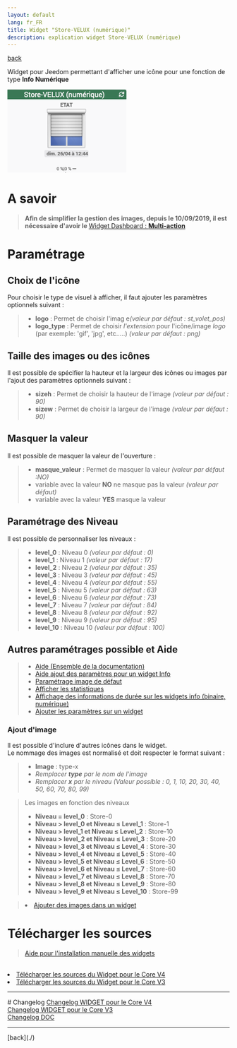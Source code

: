 ```yaml
---
layout: default
lang: fr_FR
title: Widget "Store-VELUX (numérique)"
description: explication widget Store-VELUX (numérique)
---
```

[back](./)

Widget pour Jeedom permettant d'afficher une icône pour une fonction de type <b>Info Numérique</b>
<p><img src="../img/exemple/d/store_velux.png" alt="Resultat" /></p>

# A savoir
<blockquote>
<b>Afin de simplifier la gestion des images, depuis le 10/09/2019, il est nécessaire d'avoir le </b><a href="WIDGET_d_Multi_action_Defaut">Widget Dashboard : <b>Multi-action</b></a>
</blockquote>

# Paramétrage
## Choix de l'icône
Pour choisir le type de visuel à afficher, il faut ajouter les paramètres optionnels suivant :
<blockquote>
    <ul>
        <li><b>logo</b> : Permet de choisir l'imag e<i>(valeur par défaut : st_volet_pos)</i></li>
        <li><b>logo_type</b> : Permet de choisir <i>l'extension</i> pour l'icône/image <i>logo</i> (par exemple: 'gif', 'jpg', etc.....)<i> (valeur par défaut : png)</i></li>
    </ul>
</blockquote>

## Taille des images ou des icônes
Il est possible de spécifier la hauteur et la largeur des icônes ou images par l'ajout des paramètres optionnels suivant :
<blockquote>
    <ul>
        <li><b>sizeh</b> : Permet de choisir la hauteur de l'image <i>(valeur par défaut : 90)</i></li>
        <li><b>sizew</b> : Permet de choisir la largeur de l'image <i>(valeur par défaut : 90)</i></li>
    </ul>
</blockquote>

## Masquer la valeur
Il est possible de masquer la valeur de l'ouverture :
<blockquote>
    <ul>
        <li><b>masque_valeur</b> : Permet de masquer la valeur <i>(valeur par défaut :NO)</i></li>
        <li>variable avec la valeur <b>NO</b> ne masque pas la valeur <i>(valeur par défaut)</i></li>
        <li>variable avec la valeur <b>YES</b> masque la valeur</li>
    </ul>
</blockquote>

## Paramétrage des Niveau
Il est possible de personnaliser les niveaux :
<blockquote>
    <ul>
        <li><b>level_0</b> : Niveau 0 <i>(valeur par défaut : 0) </i></li>
        <li><b>level_1</b> : Niveau 1 <i>(valeur par défaut : 17)</i></li>
        <li><b>level_2</b> : Niveau 2 <i>(valeur par défaut : 35)</i></li>
        <li><b>level_3</b> : Niveau 3 <i>(valeur par défaut : 45)</i></li>
        <li><b>level_4</b> : Niveau 4 <i>(valeur par défaut : 55)</i></li>
        <li><b>level_5</b> : Niveau 5 <i>(valeur par défaut : 63)</i></li>
        <li><b>level_6</b> : Niveau 6 <i>(valeur par défaut : 73)</i></li>
        <li><b>level_7</b> : Niveau 7 <i>(valeur par défaut : 84)</i></li>
        <li><b>level_8</b> : Niveau 8 <i>(valeur par défaut : 92)</i></li>
        <li><b>level_9</b> : Niveau 9 <i>(valeur par défaut : 95)</i></li>
        <li><b>level_10</b> : Niveau 10 <i>(valeur par défaut : 100)</i></li>
    </ul>
</blockquote>

## Autres paramétrages possible et Aide
<blockquote>
    <ul>
        <li><a href="{{site.baseurl}}/help/{{page.lang}}/">Aide (Ensemble de la documentation)</a></li>
        <li><a href="{{site.baseurl}}/help/{{page.lang}}/config_info">Aide ajout des paramètres pour un widget Info</a></li>
        <li><a href="{{site.baseurl}}/help/{{page.lang}}/error">Paramétrage image de défaut</a></li>
        <li><a href="{{site.baseurl}}/help/{{page.lang}}/stats">Afficher les statistiques</a></li>
        <li><a href="{{site.baseurl}}/help/{{page.lang}}/stats_temps">Affichage des informations de durée sur les widgets info (binaire, numérique)</a></li>
        <li><a href="{{site.baseurl}}/help/{{page.lang}}/para">Ajouter les paramètres sur un widget</a></li>
    </ul>
</blockquote>

### Ajout d'image

Il est possible d'inclure d'autres icônes dans le widget.<br/>
Le nommage des images est normalisé et doit respecter le format suivant :
<blockquote>
    <ul>
        <li><b>Image</b> : type-x</li>
        <li><i>Remplacer <b>type</b> par le nom de l'image</i></li>
        <li><i>Remplacer <b>x</b> par le niveau (Valeur possible : 0, 1, 10, 20, 30, 40, 50, 60, 70, 80, 99)</i></li>
    </ul>
</blockquote>
<blockquote>
Les images en fonction des niveaux
    <ul>
        <li><b>Niveau = level_0</b> : Store-0</li>
        <li><b>Niveau > level_0 et Niveau ≤ Level_1</b> : Store-1</li>
        <li><b>Niveau > level_1 et Niveau ≤ Level_2</b> : Store-10</li>
        <li><b>Niveau > level_2 et Niveau ≤ Level_3</b> : Store-20</li>
        <li><b>Niveau > level_3 et Niveau ≤ Level_4</b> : Store-30</li>
        <li><b>Niveau > level_4 et Niveau ≤ Level_5</b> : Store-40</li>
        <li><b>Niveau > level_5 et Niveau ≤ Level_6</b> : Store-50</li>
        <li><b>Niveau > level_6 et Niveau ≤ Level_7</b> : Store-60</li>
        <li><b>Niveau > level_7 et Niveau ≤ Level_8</b> : Store-70</li>
        <li><b>Niveau > level_8 et Niveau ≤ Level_9</b> : Store-80</li>
        <li><b>Niveau > level_9 et Niveau ≤ Level_10</b> : Store-99</li>
    </ul>
</blockquote>
<blockquote>
    <li><a href="{{site.baseurl}}/help/{{page.lang}}/add_img">Ajouter des images dans un widget</a></li>
</blockquote>


# Télécharger les sources
><a href="{{site.baseurl}}/help/{{page.lang}}/install_manu">Aide pour l'installation manuelle des widgets</a>
<br/>

<li><a href="https://github.com/JEALG/JEEDOM-Store-Velux-num/tree/masterv4">Télécharger les sources du Widget pour le Core V4</a></li>
<li><a href="https://github.com/JEALG/JEEDOM-Store-Velux-num/tree/master">Télécharger les sources du Widget pour le Core V3</a></li>
<hr />
# Changelog
<a href="https://github.com/JEALG/JEEDOM-Store-Velux-num/commits/masterv4">Changelog WIDGET pour le Core V4</a><br/>
<a href="https://github.com/JEALG/JEEDOM-Store-Velux-num/commits/master">Changelog WIDGET pour le Core V3</a><br/>
<a href="https://github.com/JEALG/JEEDOM-Widget_JAG-doc/commits/master">Changelog DOC</a>

<hr />
[back](./)